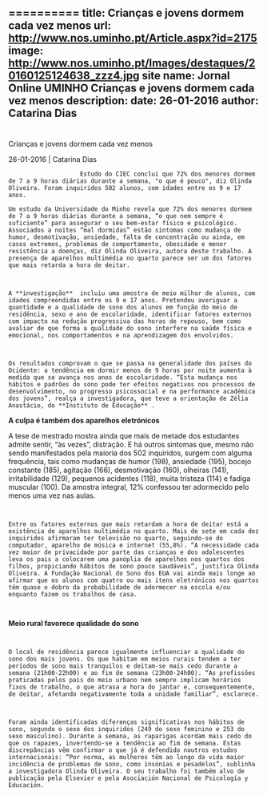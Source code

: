 ==========
 title: Crianças e jovens dormem cada vez menos
url: http://www.nos.uminho.pt/Article.aspx?id=2175
image: http://www.nos.uminho.pt/Images/destaques/20160125124638_zzz4.jpg
site name: Jornal Online UMINHO Crianças e jovens dormem cada vez menos
description: 
date: 26-01-2016
author: Catarina Dias
 --- 
# 

Crianças e jovens dormem cada vez menos

26-01-2016 | Catarina Dias

                        Estudo do CIEC conclui que 72% dos menores dormem de 7 a 9 horas diárias durante a semana, "o que é pouco", diz Olinda Oliveira. Foram inquiridos 502 alunos, com idades entre os 9 e 17 anos.

	Um estudo da Universidade do Minho revela que 72% dos menores dormem de 7 a 9 horas diárias durante a semana, “o que nem sempre é suficiente” para assegurar o seu bem-estar físico e psicológico. Associados a noites “mal dormidas” estão sintomas como mudança de humor, desmotivação, ansiedade, falta de concentração ou ainda, em casos extremos, problemas de comportamento, obesidade e menor resistência a doenças, diz Olinda Oliveira, autora deste trabalho. A presença de aparelhos multimédia no quarto parece ser um dos fatores que mais retarda a hora de deitar.

	 

	A **investigação**  incluiu uma amostra de meio milhar de alunos, com idades compreendidas entre os 9 e 17 anos. Pretendeu averiguar a quantidade e a qualidade de sono dos alunos em função do meio de residência, sexo e ano de escolaridade, identificar fatores externos com impacto na redução progressiva das horas de repouso, bem como avaliar de que forma a qualidade do sono interfere na saúde física e emocional, nos comportamentos e na aprendizagem dos envolvidos.

	 

	Os resultados comprovam o que se passa na generalidade dos países do Ocidente: a tendência em dormir menos de 9 horas por noite aumenta à medida que se avança nos anos de escolaridade. “Esta mudança nos hábitos e padrões do sono pode ter efeitos negativos nos processos de desenvolvimento, no progresso psicossocial e na performance académica dos jovens”, realça a investigadora, que teve a orientação de Zélia Anastácio, do **Instituto de Educação** .

**A culpa é também dos aparelhos eletrónicos** 

A tese de mestrado mostra ainda que mais de metade dos estudantes admite sentir, “às vezes”, distração. E há outros sintomas que, mesmo não sendo manifestados pela maioria dos 502 inquiridos, surgem com alguma frequência, tais como mudanças de humor (198), ansiedade (195), bocejo constante (185), agitação (166), desmotivação (160), olheiras (141), irritabilidade (129), pequenos acidentes (118), muita tristeza (114) e fadiga muscular (100). Da amostra integral, 12% confessou ter adormecido pelo menos uma vez nas aulas.

	 

	Entre os fatores externos que mais retardam a hora de deitar está a existência de aparelhos multimédia no quarto. Mais de sete em cada dez inquiridos afirmaram ter televisão no quarto, seguindo-se do computador, aparelho de música e internet (55,8%). “A necessidade cada vez maior de privacidade por parte das crianças e dos adolescentes leva os pais a colocarem uma panóplia de aparelhos nos quartos dos filhos, propiciando hábitos de sono pouco saudáveis”, justifica Olinda Oliveira. A Fundação Nacional do Sono dos EUA vai ainda mais longe ao afirmar que os alunos com quatro ou mais itens eletrónicos nos quartos têm quase o dobro da probabilidade de adormecer na escola e/ou enquanto fazem os trabalhos de casa.

	 

**Meio rural favorece qualidade do sono** 

	 

	O local de residência parece igualmente influenciar a qualidade do sono dos mais jovens. Os que habitam em meios rurais tendem a ter períodos de sono mais tranquilos e deitam-se mais cedo durante a semana (21h00-22h00) e ao fim de semana (23h00-24h00). “As profissões praticadas pelos pais do meio urbano nem sempre implicam horários fixos de trabalho, o que atrasa a hora do jantar e, consequentemente, de deitar, afetando negativamente toda a unidade familiar”, esclarece.

	 

	Foram ainda identificadas diferenças significativas nos hábitos de sono, segundo o sexo dos inquiridos (249 do sexo feminino e 253 do sexo masculino). Durante a semana, as raparigas acordam mais cedo do que os rapazes, invertendo-se a tendência ao fim de semana. Estas discrepâncias vêm confirmar o que já é defendido noutros estudos internacionais: “Por norma, as mulheres têm ao longo da vida maior incidência de problemas de sono, como insónias e pesadelos”, sublinha a investigadora Olinda Oliveira. O seu trabalho foi também alvo de publicação pela Elsevier e pela Asociación Nacional de Psicología y Educación.


